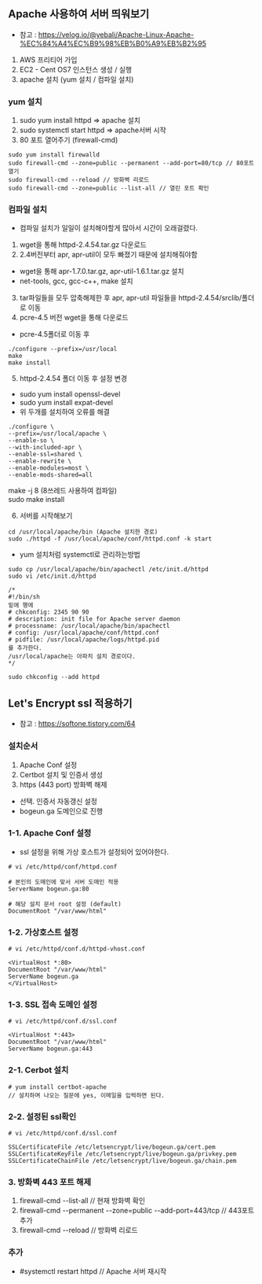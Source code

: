 ## Apache 사용하여 서버 띄워보기
* 참고 : https://velog.io/@yebali/Apache-Linux-Apache-%EC%84%A4%EC%B9%98%EB%B0%A9%EB%B2%95
1. AWS 프리티어 가입
2. EC2 - Cent OS7 인스턴스 생성 / 실행
3. apache 설치 (yum 설치 / 컴파일 설치)

### yum 설치
1. sudo yum install httpd => apache 설치
2. sudo systemctl start httpd => apache서버 시작
3. 80 포트 열어주기 (firewall-cmd)
```
sudo yum install firewalld
sudo firewall-cmd --zone=public --permanent --add-port=80/tcp // 80포트 열기
sudo firewall-cmd --reload // 방화벽 리로드
sudo firewall-cmd --zone=public --list-all // 열린 포트 확인
```

### 컴파일 설치
* 컴파일 설치가 일일이 설치해야할게 많아서 시간이 오래걸렸다.
1. wget을 통해 httpd-2.4.54.tar.gz 다운로드
2. 2.4버전부터 apr, apr-util이 모두 빠졌기 때문에 설치해줘야함
* wget을 통해 apr-1.7.0.tar.gz, apr-util-1.6.1.tar.gz 설치
* net-tools, gcc, gcc-c++, make 설치
3. tar파일들을 모두 압축해제한 후 apr, apr-util 파일들을 httpd-2.4.54/srclib/폴더로 이동
4. pcre-4.5 버전 wget을 통해 다운로드
* pcre-4.5폴더로 이동 후
```
./configure --prefix=/usr/local
make
make install
```
5. httpd-2.4.54 폴더 이동 후 설정 변경
* sudo yum install openssl-devel
* sudo yum install expat-devel
* 위 두개를 설치하여 오류를 해결
```
./configure \
--prefix=/usr/local/apache \
--enable-so \
--with-included-apr \
--enable-ssl=shared \
--enable-rewrite \
--enable-modules=most \
--enable-mods-shared=all
```
make -j 8 (8쓰레드 사용하여 컴파일)    
sudo make install

6. 서버를 시작해보기
```
cd /usr/local/apache/bin (Apache 설치한 경로)
sudo ./httpd -f /usr/local/apache/conf/httpd.conf -k start
```
* yum 설치처럼 systemctl로 관리하는방법
```
sudo cp /usr/local/apache/bin/apachectl /etc/init.d/httpd
sudo vi /etc/init.d/httpd

/*
#!/bin/sh
밑에 행에
# chkconfig: 2345 90 90
# description: init file for Apache server daemon
# processname: /usr/local/apache/bin/apachectl
# config: /usr/local/apache/conf/httpd.conf
# pidfile: /usr/local/apache/logs/httpd.pid
를 추가한다.
/usr/local/apache는 아파치 설치 경로이다.
*/

sudo chkconfig --add httpd
```

## Let's Encrypt ssl 적용하기
* 참고 : https://softone.tistory.com/64
### 설치순서
1. Apache Conf 설정
2. Certbot 설치 및 인증서 생성
3. https (443 port) 방화벽 해제
* 선택. 인증서 자동갱신 설정
* bogeun.ga 도메인으로 진행

### 1-1. Apache Conf 설정
* ssl 설정을 위해 가상 호스트가 설정되어 있어야한다.
```
# vi /etc/httpd/conf/httpd.conf 

# 본인의 도메인에 맞서 서버 도매인 적용 
ServerName bogeun.ga:80 

# 해당 설치 문서 root 설정 (default)
DocumentRoot "/var/www/html"
```

### 1-2. 가상호스트 설정
```
# vi /etc/httpd/conf.d/httpd-vhost.conf

<VirtualHost *:80>
DocumentRoot "/var/www/html"
ServerName bogeun.ga
</VirtualHost>
```

### 1-3. SSL 접속 도메인 설정
```
# vi /etc/httpd/conf.d/ssl.conf

<VirtualHost *:443>
DocumentRoot "/var/www/html"
ServerName bogeun.ga:443
```

### 2-1. Cerbot 설치
```
# yum install certbot-apache
// 설치하며 나오는 질문에 yes, 이메일을 입력하면 된다.
```

### 2-2. 설정된 ssl확인
```
# vi /etc/httpd/conf.d/ssl.conf

SSLCertificateFile /etc/letsencrypt/live/bogeun.ga/cert.pem
SSLCertificateKeyFile /etc/letsencrypt/live/bogeun.ga/privkey.pem
SSLCertificateChainFile /etc/letsencrypt/live/bogeun.ga/chain.pem
```

### 3. 방화벽 443 포트 해제
1. firewall-cmd --list-all // 현재 방화벽 확인
2. firewall-cmd --permanent --zone=public --add-port=443/tcp // 443포트 추가
3. firewall-cmd --reload // 방화벽 리로드

### 추가
* #systemctl restart httpd // Apache 서버 재시작
